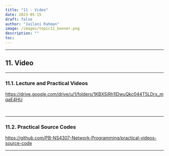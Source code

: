 ```yaml
---
title: "11 - Video"
date: 2023-05-15
draft: false
author: "Jailani Rahman"
image: /images/topic11_banner.png
description: ""
toc:
---
```


---

## 11. Video

---

### 11.1. Lecture and Practical Videos

<a href="https://drive.google.com/drive/u/1/folders/1KBXSjRh1lDwuQkc044T5LDrx_mqaE4HU">https://drive.google.com/drive/u/1/folders/1KBXSjRh1lDwuQkc044T5LDrx_mqaE4HU</a>

<br>

---

### 11.2. Practical Source Codes

<a href="https://github.com/PB-NS4307-Network-Programming/practical-videos-source-code">https://github.com/PB-NS4307-Network-Programming/practical-videos-source-code</a>

---